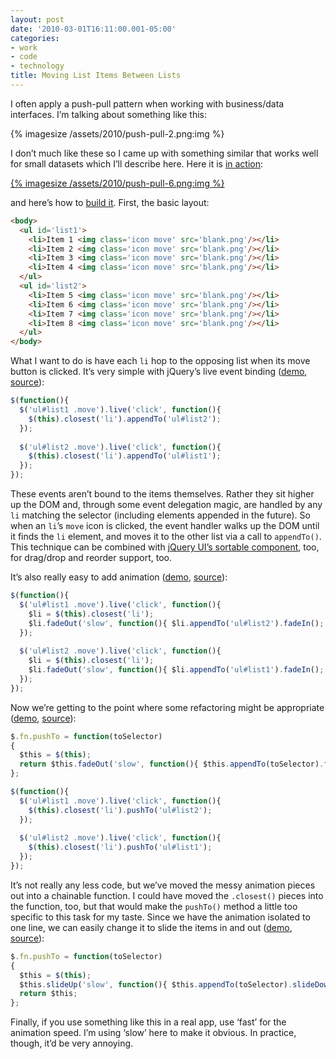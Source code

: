 ```yaml
---
layout: post
date: '2010-03-01T16:11:00.001-05:00'
categories:
- work
- code
- technology
title: Moving List Items Between Lists
---
```


I often apply a push-pull pattern when working with business/data interfaces. I’m talking about something like this:

{% imagesize /assets/2010/push-pull-2.png:img %}

I don’t much like these so I came up with something similar that works well for small datasets which I’ll describe here. Here it is [in action](http://jsbin.com/ucoqi):

[{% imagesize /assets/2010/push-pull-6.png:img %}](http://jsbin.com/ucoqi)

and here’s how to [build it](http://jsbin.com/ucoqi/edit). First, the basic layout:  

```html
<body>
  <ul id='list1'>
    <li>Item 1 <img class='icon move' src='blank.png'/></li>
    <li>Item 2 <img class='icon move' src='blank.png'/></li>
    <li>Item 3 <img class='icon move' src='blank.png'/></li>
    <li>Item 4 <img class='icon move' src='blank.png'/></li>
  </ul>
  <ul id='list2'>
    <li>Item 5 <img class='icon move' src='blank.png'/></li>
    <li>Item 6 <img class='icon move' src='blank.png'/></li>
    <li>Item 7 <img class='icon move' src='blank.png'/></li>
    <li>Item 8 <img class='icon move' src='blank.png'/></li>
  </ul>
</body>
```
 
What I want to do is have each `li` hop to the opposing list when its move button is clicked. It’s very simple with jQuery’s live event binding ([demo](http://jsbin.com/ucoqi/1), [source](http://jsbin.com/ucoqi/1/edit)):

```js
$(function(){
  $('ul#list1 .move').live('click', function(){
    $(this).closest('li').appendTo('ul#list2');
  });
  
  $('ul#list2 .move').live('click', function(){
    $(this).closest('li').appendTo('ul#list1');
  });
});
```

These events aren’t bound to the items themselves. Rather they sit higher up the DOM and, through some event delegation magic, are handled by any `li` matching the selector (including elements appended in the future). So when an `li`’s `move` icon is clicked, the event handler walks up the DOM until it finds the `li` element, and moves it to the other list via a call to `appendTo()`. This technique can be combined with [jQuery UI’s sortable component](http://jqueryui.com/demos/sortable/), too, for drag/drop and reorder support, too.

It’s also really easy to add animation ([demo](http://jsbin.com/ucoqi/3), [source](http://jsbin.com/ucoqi/3/edit)):

```js
$(function(){
  $('ul#list1 .move').live('click', function(){
    $li = $(this).closest('li');
    $li.fadeOut('slow', function(){ $li.appendTo('ul#list2').fadeIn(); });
  });
  
  $('ul#list2 .move').live('click', function(){
    $li = $(this).closest('li');
    $li.fadeOut('slow', function(){ $li.appendTo('ul#list1').fadeIn(); });
  });
});
```
 
Now we’re getting to the point where some refactoring might be appropriate ([demo](http://jsbin.com/ucoqi/5), [source](http://jsbin.com/ucoqi/5/edit)):

```js
$.fn.pushTo = function(toSelector)
{
  $this = $(this);
  return $this.fadeOut('slow', function(){ $this.appendTo(toSelector).fadeIn(); });   
};

$(function(){
  $('ul#list1 .move').live('click', function(){
    $(this).closest('li').pushTo('ul#list2');
  });
  
  $('ul#list2 .move').live('click', function(){
    $(this).closest('li').pushTo('ul#list1');
  });
});
```
 
It’s not really any less code, but we’ve moved the messy animation pieces out into a chainable function. I could have moved the `.closest()` pieces into the function, too, but that would make the `pushTo()` method a little too specific to this task for my taste. Since we have the animation isolated to one line, we can easily change it to slide the items in and out ([demo](http://jsbin.com/ucoqi/7), [source](http://jsbin.com/ucoqi/7/edit)):


```js
$.fn.pushTo = function(toSelector)
{
  $this = $(this);
  $this.slideUp('slow', function(){ $this.appendTo(toSelector).slideDown(); });   
  return $this;
};
```
 
Finally, if you use something like this in a real app, use ‘fast’ for the animation speed. I’m using ‘slow’ here to make it obvious. In practice, though, it’d be very annoying. 